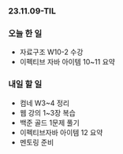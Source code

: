 ### 23.11.09-TIL
### 오늘 한 일
- 자료구조 W10-2 수강
- 이펙티브 자바 아이템 10~11 요약

### 내일 할 일
- 컴네 W3~4 정리
- 웹 강의 1~3장 복습
- 백준 골드 1문제 풀기
- 이펙티브자바 아이템 12 요약
- 멘토링 준비
